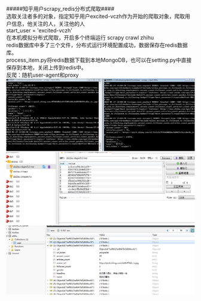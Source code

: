 #####知乎用户scrapy_redis分布式爬取####       
选取关注者多的对象，指定知乎用户excited-vczh作为开始的爬取对象，爬取用户信息，他关注的人，关注他的人       
start_user = 'excited-vczh'     
在本机模拟分布式爬取，开启多个终端运行 scrapy crawl zhihu       
redis数据库中多了三个文件，分布式运行环境配置成功，数据保存在redis数据库。       
process_item.py将redis数据下载到本地MongoDB，也可以在setting.py中直接保存到本地，关闭上传到redis中。    
反爬：随机user-agent和proxy
![iamge](https://github.com/Abc2149/add_pic/blob/master/image/2018-05-19_140435.png)
![image](https://github.com/Abc2149/add_pic/blob/master/image/2018-05-19_140507.png)
![image](https://github.com/Abc2149/add_pic/blob/master/image/2018-05-19_140239.png)
